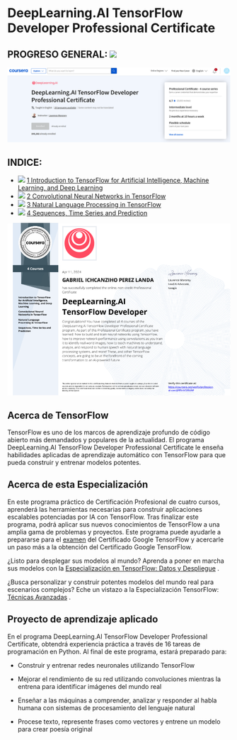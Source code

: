 # DeepLearning.AI TensorFlow Developer Professional Certificate

## PROGRESO GENERAL: ![](https://geps.dev/progress/100)

[<img src="COVER.png" />](https://www.coursera.org/professional-certificates/tensorflow-in-practice)



## INDICE:

- ![](https://geps.dev/progress/100) [1 Introduction to TensorFlow for Artificial Intelligence, Machine Learning, and Deep Learning](1%20Introduction%20to%20TensorFlow%20for%20Artificial%20Intelligence%2C%20Machine%20Learning%2C%20and%20Deep%20Learning)
- ![](https://geps.dev/progress/100) [2 Convolutional Neural Networks in TensorFlow](2%20Convolutional%20Neural%20Networks%20in%20TensorFlow)
- ![](https://geps.dev/progress/100) [3 Natural Language Processing in TensorFlow](3%20Natural%20Language%20Processing%20in%20TensorFlow)
- ![](https://geps.dev/progress/100) [4 Sequences, Time Series and Prediction](4%20Sequences%2C%20Time%20Series%20and%20Prediction)



[<img src="certificate.png" />](https://www.coursera.org/account/accomplishments/specialization/certificate/JFFBHXSF8V9P)


## Acerca de TensorFlow
TensorFlow es uno de los marcos de aprendizaje profundo de código abierto más demandados y populares de la actualidad. El programa DeepLearning.AI TensorFlow Developer Professional Certificate le enseña habilidades aplicadas de aprendizaje automático con TensorFlow para que pueda construir y entrenar modelos potentes. 

## Acerca de esta Especialización
En este programa práctico de Certificación Profesional de cuatro cursos, aprenderá las herramientas necesarias para construir aplicaciones escalables potenciadas por IA con TensorFlow. Tras finalizar este programa, podrá aplicar sus nuevos conocimientos de TensorFlow a una amplia gama de problemas y proyectos. Este programa puede ayudarle a prepararse para el 
[examen](https://www.tensorflow.org/certificate)
 del Certificado Google TensorFlow y acercarle un paso más a la obtención del Certificado Google TensorFlow.

¿Listo para desplegar sus modelos al mundo? Aprenda a poner en marcha sus modelos con la 
[Especialización en TensorFlow: Datos y Despliegue](https://bit.ly/3pqKpu6)
.

¿Busca personalizar y construir potentes modelos del mundo real para escenarios complejos? Eche un vistazo a la Especialización TensorFlow: 
[Técnicas Avanzadas](https://bit.ly/32zBUTZ)
. 

## Proyecto de aprendizaje aplicado

En el programa DeepLearning.AI TensorFlow Developer Professional Certificate, obtendrá experiencia práctica a través de 16 tareas de programación en Python. Al final de este programa, estará preparado para: 

- Construir y entrenar redes neuronales utilizando TensorFlow

- Mejorar el rendimiento de su red utilizando convoluciones mientras la entrena para identificar imágenes del mundo real

- Enseñar a las máquinas a comprender, analizar y responder al habla humana con sistemas de procesamiento del lenguaje natural

- Procese texto, represente frases como vectores y entrene un modelo para crear poesía original